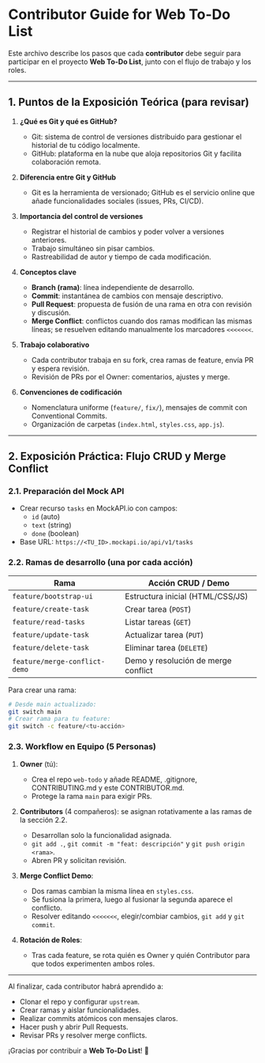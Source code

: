 # Contributor Guide for Web To-Do List

Este archivo describe los pasos que cada **contributor** debe seguir para participar en el proyecto **Web To-Do List**, junto con el flujo de trabajo y los roles.

---

## 1. Puntos de la Exposición Teórica (para revisar)

1. **¿Qué es Git y qué es GitHub?**  
   - Git: sistema de control de versiones distribuido para gestionar el historial de tu código localmente.  
   - GitHub: plataforma en la nube que aloja repositorios Git y facilita colaboración remota.

2. **Diferencia entre Git y GitHub**  
   - Git es la herramienta de versionado; GitHub es el servicio online que añade funcionalidades sociales (issues, PRs, CI/CD).

3. **Importancia del control de versiones**  
   - Registrar el historial de cambios y poder volver a versiones anteriores.  
   - Trabajo simultáneo sin pisar cambios.  
   - Rastreabilidad de autor y tiempo de cada modificación.

4. **Conceptos clave**  
   - **Branch (rama)**: línea independiente de desarrollo.  
   - **Commit**: instantánea de cambios con mensaje descriptivo.  
   - **Pull Request**: propuesta de fusión de una rama en otra con revisión y discusión.  
   - **Merge Conflict**: conflictos cuando dos ramas modifican las mismas líneas; se resuelven editando manualmente los marcadores `<<<<<<<`.

5. **Trabajo colaborativo**  
   - Cada contributor trabaja en su fork, crea ramas de feature, envía PR y espera revisión.  
   - Revisión de PRs por el Owner: comentarios, ajustes y merge.

6. **Convenciones de codificación**  
   - Nomenclatura uniforme (`feature/`, `fix/`), mensajes de commit con Conventional Commits.  
   - Organización de carpetas (`index.html`, `styles.css`, `app.js`).

---

## 2. Exposición Práctica: Flujo CRUD y Merge Conflict

### 2.1. Preparación del Mock API

- Crear recurso `tasks` en MockAPI.io con campos:
  - `id` (auto)  
  - `text` (string)  
  - `done` (boolean)
- Base URL: `https://<TU_ID>.mockapi.io/api/v1/tasks`

### 2.2. Ramas de desarrollo (una por cada acción)

| Rama                        | Acción CRUD / Demo                   |
|-----------------------------|--------------------------------------|
| `feature/bootstrap-ui`      | Estructura inicial (HTML/CSS/JS)     |
| `feature/create-task`       | Crear tarea (`POST`)                 |
| `feature/read-tasks`        | Listar tareas (`GET`)                |
| `feature/update-task`       | Actualizar tarea (`PUT`)             |
| `feature/delete-task`       | Eliminar tarea (`DELETE`)            |
| `feature/merge-conflict-demo` | Demo y resolución de merge conflict |

Para crear una rama:
```bash
# Desde main actualizado:
git switch main
# Crear rama para tu feature:
git switch -c feature/<tu-acción>
```

### 2.3. Workflow en Equipo (5 Personas)

1. **Owner** (tú):  
   - Crea el repo `web-todo` y añade README, .gitignore, CONTRIBUTING.md y este CONTRIBUTOR.md.  
   - Protege la rama `main` para exigir PRs.

2. **Contributors** (4 compañeros): se asignan rotativamente a las ramas de la sección 2.2.  
   - Desarrollan solo la funcionalidad asignada.  
   - `git add .`, `git commit -m "feat: descripción"` y `git push origin <rama>`.  
   - Abren PR y solicitan revisión.

3. **Merge Conflict Demo**:  
   - Dos ramas cambian la misma línea en `styles.css`.  
   - Se fusiona la primera, luego al fusionar la segunda aparece el conflicto.  
   - Resolver editando `<<<<<<<`, elegir/combiar cambios, `git add` y `git commit`.

4. **Rotación de Roles**:  
   - Tras cada feature, se rota quién es Owner y quién Contributor para que todos experimenten ambos roles.

---

Al finalizar, cada contributor habrá aprendido a:
- Clonar el repo y configurar `upstream`.  
- Crear ramas y aislar funcionalidades.  
- Realizar commits atómicos con mensajes claros.  
- Hacer push y abrir Pull Requests.  
- Revisar PRs y resolver merge conflicts.

¡Gracias por contribuir a **Web To-Do List**! 🎉
